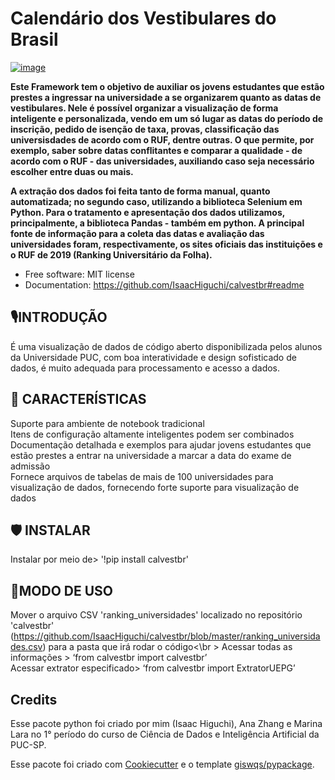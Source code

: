 # Calendário dos Vestibulares do Brasil


[![image](https://img.shields.io/pypi/v/calvestbr.svg)](https://pypi.python.org/pypi/calvestbr)


**Este Framework tem o objetivo de auxiliar os jovens estudantes que estão prestes a ingressar na universidade a se organizarem quanto as datas de vestibulares.
Nele é possível organizar a visualização de forma inteligente e personalizada, vendo em um só lugar as datas do período de inscrição, pedido de isenção de taxa, provas, classificação das universisdades de acordo com o RUF, dentre outras. O que permite, por exemplo, saber sobre datas conflitantes e comparar a qualidade - de acordo com o RUF - das universidades, auxiliando caso seja necessário escolher entre duas ou mais.**

**A extração dos dados foi feita tanto de forma manual, quanto automatizada; no segundo caso, utilizando a biblioteca Selenium em Python. Para o tratamento e apresentação dos dados utilizamos, principalmente, a biblioteca Pandas - também em python.
A principal fonte de informação para a coleta das datas e avaliação das universidades foram, respectivamente, os sites oficiais das instituições e o RUF de 2019 (Ranking Universitário da Folha).**


-   Free software: MIT license
-   Documentation: https://github.com/IsaacHiguchi/calvestbr#readme
    
## 🎙INTRODUÇÃO



É uma visualização de dados de código aberto disponibilizada pelos alunos da Universidade PUC, com boa interatividade e design sofisticado de dados, é muito adequada para processamento e acesso a dados.



## 🔮 CARACTERÍSTICAS



Suporte para ambiente de notebook tradicional<br />
Itens de configuração altamente inteligentes podem ser combinados<br />
Documentação detalhada e exemplos para ajudar jovens estudantes que estão prestes a entrar na universidade a marcar a data do exame de admissão<br />
Fornece arquivos de tabelas de mais de 100 universidades para visualização de dados, fornecendo forte suporte para visualização de dados<br />



## 🛡 INSTALAR



Instalar por meio de> '!pip install calvestbr'



## 🔗MODO DE USO


Mover o arquivo CSV 'ranking_universidades' localizado no repositório 'calvestbr' (https://github.com/IsaacHiguchi/calvestbr/blob/master/ranking_universidades.csv) para a pasta que irá rodar o código<\br >
Acessar todas as informações > ‘from calvestbr import calvestbr’<br />
Acessar extrator especificado> ‘from calvestbr import ExtratorUEPG’
## Credits
Esse pacote python foi criado por mim (Isaac Higuchi), Ana Zhang e Marina Lara no 1° período do curso de Ciência de Dados e Inteligência Artificial da PUC-SP.

Esse pacote foi criado com [Cookiecutter](https://github.com/cookiecutter/cookiecutter) e o template [giswqs/pypackage](https://github.com/giswqs/pypackage).
